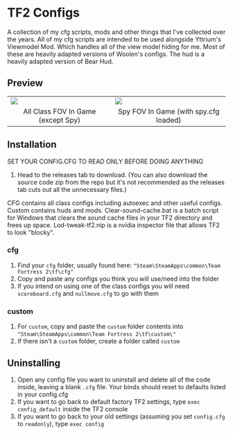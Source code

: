 # TF2 Configs

A collection of my cfg scripts, mods and other things that I've collected over the years. All of my cfg scripts are intended to be used alongside Yttrium's Viewmodel Mod. Which handles all of the view model hiding for me. Most of these are heavily adapted versions of Woolen's configs. The hud is a heavily adapted version of Bear Hud.

## Preview

<table align="center">
<tr>
  <td><img src="https://user-images.githubusercontent.com/34608301/164985763-74a140e4-5728-4510-8c62-8437263cff5b.png">
  <td><img src="https://user-images.githubusercontent.com/34608301/164986021-3f4ac2dd-7808-49dc-b6a8-e4a6eccc7d55.png">
<tr align="center">
  <td>All Class FOV In Game (except Spy)
  <td>Spy FOV In Game (with spy.cfg loaded)
</table>


## Installation

SET YOUR CONFIG.CFG TO READ ONLY BEFORE DOING ANYTHING

1. Head to the releases tab to download. (You can also download the source code zip from the repo but it's not recommended as the releases tab cuts out all the unnecessary files.)

CFG contains all class configs including autoexec and other useful configs. Custom contains huds and mods. Clear-sound-cache.bat is a batch script for Windows that clears the sound cache files in your TF2 directory and frees up space. Lod-tweak-tf2.nip is a nvidia inspector file that allows TF2 to look "blocky".

### cfg

1. Find your `cfg` folder, usually found here: `"Steam\SteamApps\common\Team Fortress 2\tf\cfg"`
2. Copy and paste any configs you think you will use/need into the folder
3. If you intend on using one of the class configs you will need `scoreboard.cfg` and `nullmove.cfg` to go with them

### custom

1. For `custom`, copy and paste the `custom` folder contents into `"Steam\SteamApps\common\Team Fortress 2\tf\custom\"`
2. If there isn't a `custom` folder, create a folder called `custom`

## Uninstalling

1. Open any config file you want to uninstall and delete all of the code inside, leaving a blank `.cfg` file. Your binds should reset to defaults listed in your config.cfg
2. If you want to go back to default factory TF2 settings, type `exec config_default` inside the TF2 console
3. If you want to go back to your old settings (assuming you set `config.cfg` to `readonly`), type `exec config`
